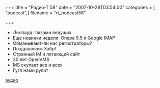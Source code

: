 +++
title = "Радио-Т 58"
date = "2007-10-28T03:54:00"
categories = [ "podcast",]
filename = "rt_podcast58"

+++

- Леопард глазами ведущих
- Еще новинки недели: Опера 9.5 и Google IMAP
- Обманывают-ли нас регистраторы?
- Поздравляем Хабр!
- Странный IM и летающий сайт
- 30 лет OpenVMS
- MS скупает все и всех
- Гугл нами рулит

[аудио](http://cdn.radio-t.com/rt_podcast58.mp3)
<audio src="http://cdn.radio-t.com/rt_podcast58.mp3" preload="none"></audio>